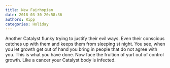 ```yaml
---
title: New Fairhopian
date: 2018-03-30 20:58:36
authors: Ripp
categories: Holiday
---
```


 Another Catalyst flunky trying to justify their evil ways.  Even their conscious catches up with them and keeps them from sleeping st night. You see, when you let growth get out of hand you bring in people that do not agree with you.  This is what you have done.  Now face the fruition of yurt out of control growth.  Like a cancer your Catalyst body is infected.